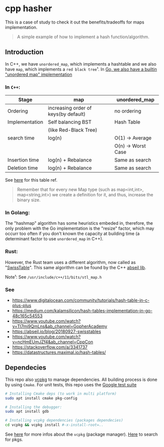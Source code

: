 # cpp hasher


This is a case of study to check it out the benefits/tradeoffs for maps implementation.

> A simple example of how to implement a hash function/algorithm.

## Introduction

In C++, we have `unordered_map`, which implements a hashtable and we also have `map`,
which implements a `red black tree`¹. In
[Go, we also have a builtin "unordered map" implementation](https://go.dev/src/runtime/map.go)

### In `C++`:

Stage|map|unordered_map
-----|---|----------
Ordering| increasing order of keys(by default) | no ordering
Implementation  | Self balancing BST  | Hash Table
||(like Red-Black Tree)
search time  | log(n)| O(1) -> Average
||| O(n) -> Worst Case
Insertion time  | log(n) + Rebalance  | Same as search
Deletion time| log(n) + Rebalance  | Same as search

See [here](https://www.geeksforgeeks.org/map-vs-unordered_map-c/) for this table ref.

> Remember that for every new Map type (such as map<int,int>, map<string,int>) we create a definition
> for it, and thus, increase the binary size.

### In Golang:

The "hashmap" algorithm has some heuristics embeded in, therefore, the only problem
with the Go implementation is the "resize" factor, which may occurr too often if you don't known
the capacity at building time (a determinant factor to use `unordered_map` in C++).


### Rust:

However, the Rust team uses a different algorithm, now called as
"[SwissTable](https://abseil.io/blog/20180927-swisstables)". This same algorithm can be found
by the C++ [abseil lib](https://abseil.io/docs/cpp/).


Note¹: See `/usr/include/c++/11/bits/stl_map.h`

### See

- https://www.digitalocean.com/community/tutorials/hash-table-in-c-plus-plus
- https://medium.com/kalamsilicon/hash-tables-implementation-in-go-48c165c54553
- https://www.youtube.com/watch?v=Tl7mi9QmLns&ab_channel=GopherAcademy
- https://abseil.io/blog/20180927-swisstables
- https://www.youtube.com/watch?v=ncHmEUmJZf4&ab_channel=CppCon
- https://stackoverflow.com/a/3341737
- https://datastructures.maximal.io/hash-tables/

## Dependecies

This repo also [vcpkg](https://github.com/microsoft/vcpkg#using-vcpkg-with-cmake)
to manage dependencies. All building process is done by using `Cmake`.
For unit tests, this repo uses the
[Google test suite](http://google.github.io/googletest/quickstart-cmake.html)


```bash
# Installing Cmake deps (to work in multi platform)
sudo apt install cmake pkg-config

# Installing the debugger:
sudo apt install gdb

# Installing vcpkg dependencies (packages dependecies)
cd vcpkg && vcpkg install #-x-install-root=..
```

See [here](https://learn.microsoft.com/pt-br/vcpkg/users/versioning#version-schemes) for more infos
about the `vcpkg` (package manager). [Here](https://vcpkg.io/en/packages.html) to search for pkgs.